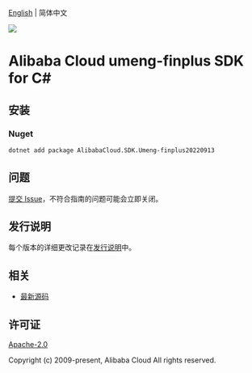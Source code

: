 [English](README.md) | 简体中文

![](https://aliyunsdk-pages.alicdn.com/icons/AlibabaCloud.svg)

# Alibaba Cloud umeng-finplus SDK for C#

## 安装

### Nuget

```bash
dotnet add package AlibabaCloud.SDK.Umeng-finplus20220913
```

## 问题

[提交 Issue](https://github.com/aliyun/alibabacloud-csharp-sdk/issues/new)，不符合指南的问题可能会立即关闭。

## 发行说明

每个版本的详细更改记录在[发行说明](./ChangeLog.md)中。

## 相关

* [最新源码](https://github.com/aliyun/alibabacloud-csharp-sdk/)

## 许可证

[Apache-2.0](http://www.apache.org/licenses/LICENSE-2.0)

Copyright (c) 2009-present, Alibaba Cloud All rights reserved.
